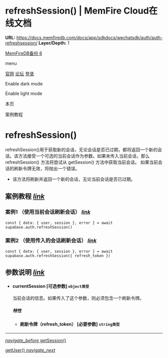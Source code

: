 # refreshSession() | MemFire Cloud在线文档

**URL:** https://docs.memfiredb.com/docs/app/sdkdocs/wechatsdk/auth/auth-refreshsession/
**Layer/Depth:** 1

[MemFireDB备份 6](/)

menu

[官网](https://memfiredb.com/)
[论坛](https://community.memfiredb.com/)
[登录](https://cloud.memfiredb.com/auth/login)

Enable dark mode

Enable light mode

本页

案例教程

# refreshSession()

refreshSession()用于获取新的会话，无论会话是否已过期，都将返回一个新的会话。该方法接受一个可选的当前会话作为参数。如果未传入当前会话，那么 refreshSession() 方法将尝试从 getSession() 方法中获取当前会话。
如果当前会话的刷新令牌无效，将抛出一个错误。

* 该方法将刷新并返回一个新的会话，无论当前会话是否已过期。

## 案例教程 [*link*](#%e6%a1%88%e4%be%8b%e6%95%99%e7%a8%8b)

### 案例1 （使用当前会话刷新会话） [*link*](#%e6%a1%88%e4%be%8b1-%e4%bd%bf%e7%94%a8%e5%bd%93%e5%89%8d%e4%bc%9a%e8%af%9d%e5%88%b7%e6%96%b0%e4%bc%9a%e8%af%9d)

```
const { data: { user, session }, error } = await supabase.auth.refreshSession()
```

### 案例2 （使用传入的会话刷新会话） [*link*](#%e6%a1%88%e4%be%8b2-%e4%bd%bf%e7%94%a8%e4%bc%a0%e5%85%a5%e7%9a%84%e4%bc%9a%e8%af%9d%e5%88%b7%e6%96%b0%e4%bc%9a%e8%af%9d)

```
const { data: { user, session }, error } = await supabase.auth.refreshSession({ refresh_token })
```

## 参数说明 [*link*](#%e5%8f%82%e6%95%b0%e8%af%b4%e6%98%8e)

* #### currentSession [可选参数] `object类型`

  当前会话的信息。如果传入了这个参数，则必须包含一个刷新令牌。

  ##### 特性

  + #### 刷新令牌（refresh\_token） [必要参数] `string类型`

---

[*navigate\_before* getSession()](/docs/app/sdkdocs/wechatsdk/auth/auth-getsession/)

[getUser() *navigate\_next*](/docs/app/sdkdocs/wechatsdk/auth/auth-getuser/)